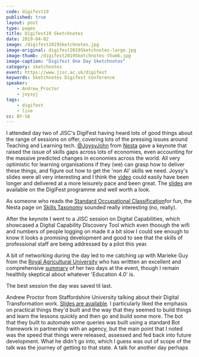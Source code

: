 ```yaml
---
code: digifest19
published: true
layout: post
type: pages
title: Digifest19 Sketchnotes
date: 2019-04-02
image: /digifest2019Sketchnotes.jpg
image-original: digifest2019Sketchnotes-large.jpg
image-thumb: /digifest2019Sketchnotes-thumb.jpg
image-caption: "Digifest One Day Sketchnotes"
category: sketchnotes
event: https://www.jisc.ac.uk/digifest
keywords: Sketchnotes Digifest Conference
speaker:
    - Andrew_Proctor
    - joysyj
tags:
    - digifest
    - live
cc: BY-SA
---
```


I attended day two of JISC's DigiFest having heard lots of good things about the range of sessions on offer, covering lots of the pressing issues around Teaching and Learning tech. [@JoysyJohn](joysy) from [Nesta](nesta)  gave a keynote that raised the issue of skills gaps across lots of economies, even accounting for the massive predicted changes in economies across the world. All very optimistic for learning organisations if they (we) can grasp how to deliver these things, and figure out how to get the 'non AI' skills we need. Joysy's slides were all very interesting and I think the [video](video)  could easily have been longer and delivered at a more leisurely pace and been great. The [slides](slides)  are available on the DigiFest programme and well worth a look.

As someone who reads the [Standard Occupational Classification][soc]for fun, the Nesta page on [Skills Taxonomy][taxon] sounded really interesting (no, really).

After the keynote I went to a JISC session on Digital Capabilities, which showcased a Digital Capability DIscovery Tool which even thoough the wifi and numbers of people logging on made it a bit slow I could see enough to know it looks a promising development and good to see that the skills of professional staff are being addressed by a pilot this year.

A bit of networking during the day led to me catching up with Marieke Guy from the [Royal Agricultural University][rac] who has writtten an excellent and comprehensive [summary][summary] of her two days at the event, though I remain healthily skeptical about whatever 'Education 4.0' is.

The best session the day was saved til last.

Andrew Proctor from Staffordshire University talking about their Digital Transformation work. [Slides are available][staffs]. I particularly liked the emphasis on practical things they'd built and the way that they seemed to build things and learn the lessons quickly and then go and build some more. The bot that they built to automate some queries was built using a standard Bot framework in partnership with an agency, but the main point that I noted was the speed that things were released, assessed and fed back into future development. What he didn't go into, which I guess was out of scope of the talk was the journey of getting to that state. A talk for another day perhaps

[joysy]: https://twitter.com/joysyj
[nesta]: https://www.nesta.org.uk/
[video]: https://youtu.be/3ULMAWckFeo
[slides]: https://www.slideshare.net/JISC/how-to-create-a-broader-fairer-and-smarter-education-system?ref=
[soc]: https://www.ons.gov.uk/methodology/classificationsandstandards/standardoccupationalclassificationsoc/soc2010
[taxon]: https://www.nesta.org.uk/blog/linking-skills-to-occupations-using-big-data-to-build-a-new-occupational-taxonomy-for-the-uk/
[rac]: https://www.rac.ac.uk/
[summary]: https://digitalrau.wordpress.com/2019/03/18/digifest-2019-are-you-ready-for-education-4-0/
[staffs]: https://www.slideshare.net/JISC/how-you-are-embracing-the-change-of-technological-capability-and-the-needs-of-the-students-of-the-future-not-the-past?ref=
